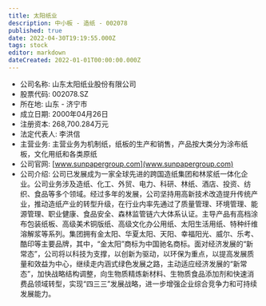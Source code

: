 ```yaml
---
title: 太阳纸业
description: 中小板 - 造纸 - 002078
published: true
date: 2022-04-30T19:19:55.000Z
tags: stock
editor: markdown
dateCreated: 2022-01-01T00:00:00.000Z
---
```


- 公司名称: 山东太阳纸业股份有限公司
- 股票代码: 002078.SZ
- 所在地: 山东 - 济宁市
- 成立日期: 2000年04月26日
- 注册资本: 268,700.284万元
- 法定代表人: 李洪信
- 主营业务: 主营业务为机制纸，纸板的生产和销售，产品按大类分为涂布纸板，文化用纸和各类原纸
- 公司官网: [www.sunpapergroup.com](www.sunpapergroup.com)
- 公司介绍: 公司已发展成为一家全球先进的跨国造纸集团和林浆纸一体化企业。公司业务涉及造纸、化工、外贸、电力、科研、林纸、酒店、投资、纺织、食品等多个领域。经过多年的发展，公司坚持用高新技术改造提升传统产业，推动造纸产业的转型升级，在行业内率先通过了质量管理、环境管理、能源管理、职业健康、食品安全、森林监管链六大体系认证。主导产品有高档涂布包装纸板、高级美术铜版纸、高级文化办公用纸、太阳生活用纸、特种纤维溶解浆等系列。集团拥有金太阳、华夏太阳、天阳、幸福阳光、威尔、乐考、酷印等主要品牌，其中，“金太阳”商标为中国驰名商标。面对经济发展的“新常态”，公司将以科技为支撑，以创新为驱动，以环保为重点，以提高发展质量和效益为中心，继续走内涵式绿色发展之路，主动适应经济发展的“新常态”，加快战略结构调整，向生物质精炼新材料、生物质食品添加剂和快速消费品领域转型，实现“四三三”发展战略，进一步增强企业综合竞争力和可持续发展能力。


